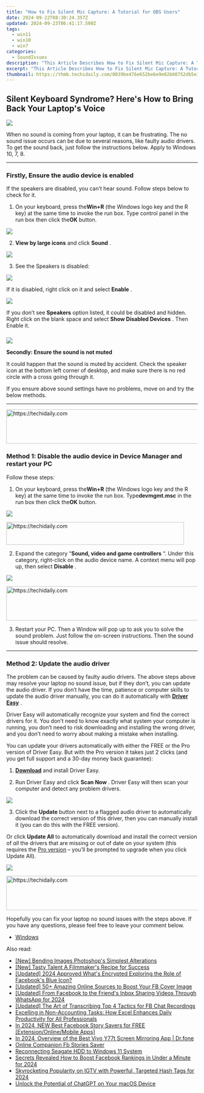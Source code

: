 ```yaml
---
title: "How to Fix Silent Mic Capture: A Tutorial for OBS Users"
date: 2024-09-22T08:30:24.357Z
updated: 2024-09-23T06:41:17.500Z
tags:
  - win11
  - win10
  - win7
categories:
  - SoundIssues
description: "This Article Describes How to Fix Silent Mic Capture: A Tutorial for OBS Users"
excerpt: "This Article Describes How to Fix Silent Mic Capture: A Tutorial for OBS Users"
thumbnail: https://thmb.techidaily.com/0039be476e652be6e9e02b60752db5e1733ea22d9d841af5f5ee6bd2b62676ef.jpg
---
```


## Silent Keyboard Syndrome? Here's How to Bring Back Your Laptop's Voice

![](https://images.drivereasy.com/wp-content/uploads/2017/02/img_589bd4bbbb0eb.jpg)

 When no sound is coming from your laptop, it can be frustrating. The no sound issue occurs can be due to several reasons, like faulty audio drivers. To get the sound back, just follow the instructions below. Apply to Windows 10, 7, 8.

---

### **Firstly, Ensure the audio device is enabled**

 If the speakers are disabled, you can’t hear sound. Follow steps below to check for it.

 1) On your keyboard, press the**Win+R** (the Windows logo key and the R key) at the same time to invoke the run box. Type control panel in the run box then click the**OK** button.

![](https://images.drivereasy.com/wp-content/uploads/2018/09/img_5b9642607bba2.png)

 2) **View by large icons** and click **Sound** .

![](https://images.drivereasy.com/wp-content/uploads/2017/02/img_589bd4d734d2c.jpg)

3) See the Speakers is disabled:

![](https://images.drivereasy.com/wp-content/uploads/2017/02/img_589bd4dfc1fa7.jpg)

 If it is disabled, right click on it and select **Enable** .

![](https://images.drivereasy.com/wp-content/uploads/2017/02/img_589bd4eb667e9.jpg)

 If you don’t see **Speakers** option listed, it could be disabled and hidden. Right click on the blank space and select **Show Disabled Devices** . Then Enable it.

###

![](https://images.drivereasy.com/wp-content/uploads/2017/02/img_589bd4f2b0a08.png)

 **Secondly: Ensure the sound is not muted**

 It could happen that the sound is muted by accident. Check the speaker icon at the bottom left corner of desktop, and make sure there is no red circle with a cross going through it.

 If you ensure above sound settings have no problems, move on and try the below methods.

---

<!-- affiliate ads begin -->
<a href="https://appsumo.8odi.net/c/5597632/2100538/7443" target="_top" id="2100538">
  <img src="//a.impactradius-go.com/display-ad/7443-2100538" border="0" alt="https://techidaily.com" width="728" height="90"/>
</a>
<img height="0" width="0" src="https://appsumo.8odi.net/i/5597632/2100538/7443" style="position:absolute;visibility:hidden;" border="0" />
<!-- affiliate ads end -->

### **Method 1: Disable the audio device in Device Manager and restart your PC**

Follow these steps:

 1) On your keyboard, press the**Win+R** (the Windows logo key and the R key) at the same time to invoke the run box. Type**devmgmt.msc** in the run box then click the**OK** button.

![](https://images.drivereasy.com/wp-content/uploads/2018/09/img_5b9642d9827b4.png)

<!-- affiliate ads begin -->
<a href="https://review-au.sjv.io/c/5597632/2098703/14409" target="_top" id="2098703">
  <img src="//a.impactradius-go.com/display-ad/14409-2098703" border="0" alt="https://techidaily.com" width="468" height="60"/>
</a>
<img height="0" width="0" src="https://review-au.sjv.io/i/5597632/2098703/14409" style="position:absolute;visibility:hidden;" border="0" />
<!-- affiliate ads end -->

 2) Expand the category “**Sound, video and game controllers** “. Under this category, right-click on the audio device name. A context menu will pop up, then select **Disable** .

![](https://images.drivereasy.com/wp-content/uploads/2017/02/img_589bd515db2c0.jpg)

<!-- affiliate ads begin -->
<a href="https://appsumo.8odi.net/c/5597632/1062450/7443" target="_top" id="1062450">
  <img src="//a.impactradius-go.com/display-ad/7443-1062450" border="0" alt="https://techidaily.com" width="600" height="90"/>
</a>
<img height="0" width="0" src="https://appsumo.8odi.net/i/5597632/1062450/7443" style="position:absolute;visibility:hidden;" border="0" />
<!-- affiliate ads end -->

 3) Restart your PC. Then a Window will pop up to ask you to solve the sound problem. Just follow the on-screen instructions. Then the sound issue should resolve.

---

### **Method 2: Update the audio driver**

 The problem can be caused by faulty audio drivers. The above steps above may resolve your laptop no sound issue, but if they don’t, you can update the audio driver. If you don’t have the time, patience or computer skills to update the audio driver manually,  you can do it automatically with **[Driver Easy](https://tools.techidaily.com/drivereasy/download/)**  .

 Driver Easy will automatically recognize your system and find the correct drivers for it. You don’t need to know exactly what system your computer is running, you don’t need to risk downloading and installing the wrong driver, and you don’t need to worry about making a mistake when installing.

 You can update your drivers automatically with either the FREE or the Pro version of Driver Easy. But with the Pro version it takes just 2 clicks (and you get full support and a 30-day money back guarantee):

 1) **[Download](https://tools.techidaily.com/drivereasy/download/)**   and install Driver Easy.

 2) Run Driver Easy and click **Scan Now** . Driver Easy will then scan your computer and detect any problem drivers.

![](https://images.drivereasy.com/wp-content/uploads/2019/08/image-405.png)

 3) Click the **Update** button next to a flagged audio driver to automatically download the correct version of this driver, then you can manually install it (you can do this with the FREE version).

 Or click **Update All**  to automatically download and install the correct version of _all_   the drivers that are missing or out of date on your system (this requires the [Pro version](https://tools.techidaily.com/drivereasy/download/)   – you’ll be prompted to upgrade when you click Update All).

![](https://images.drivereasy.com/wp-content/uploads/2019/08/image-406.png)

<!-- affiliate ads begin -->
<a href="https://ephamedtechinc.pxf.io/c/5597632/2123508/26400" target="_top" id="2123508">
  <img src="//a.impactradius-go.com/display-ad/26400-2123508" border="0" alt="https://techidaily.com" width="728" height="90"/>
</a>
<img height="0" width="0" src="https://ephamedtechinc.pxf.io/i/5597632/2123508/26400" style="position:absolute;visibility:hidden;" border="0" />
<!-- affiliate ads end -->

 Hopefully you can fix your laptop no sound issues with the steps above. If you have any questions, please feel free to leave your comment below.

* [Windows](https://tools.techidaily.com/drivereasy/download/)

<ins class="adsbygoogle"
     style="display:block"
     data-ad-format="autorelaxed"
     data-ad-client="ca-pub-7571918770474297"
     data-ad-slot="1223367746"></ins>

<ins class="adsbygoogle"
     style="display:block"
     data-ad-client="ca-pub-7571918770474297"
     data-ad-slot="8358498916"
     data-ad-format="auto"
     data-full-width-responsive="true"></ins>

<span class="atpl-alsoreadstyle">Also read:</span>
<div><ul>
<li><a href="https://extra-resources.techidaily.com/new-bending-images-photoshops-simplest-alterations/"><u>[New] Bending Images Photoshop's Simplest Alterations</u></a></li>
<li><a href="https://youtube-zero.techidaily.com/asty-talent-a-filmmakers-recipe-for-success/"><u>[New] Tasty Talent A Filmmaker's Recipe for Success</u></a></li>
<li><a href="https://facebook-video-recording.techidaily.com/updated-2024-approved-whats-encrypted-exploring-the-role-of-facebooks-blue-icon/"><u>[Updated] 2024 Approved What's Encrypted Exploring the Role of Facebook's Blue Icon?</u></a></li>
<li><a href="https://facebook-video-recording.techidaily.com/updated-50plus-amazing-online-sources-to-boost-your-fb-cover-image/"><u>[Updated] 50+ Amazing Online Sources to Boost Your FB Cover Image</u></a></li>
<li><a href="https://facebook-video-recording.techidaily.com/updated-from-facebook-to-the-friends-inbox-sharing-videos-through-whatsapp-for-2024/"><u>[Updated] From Facebook to the Friend's Inbox Sharing Videos Through WhatsApp for 2024</u></a></li>
<li><a href="https://facebook-clips.techidaily.com/updated-the-art-of-transcribing-top-4-tactics-for-fb-chat-recordings/"><u>[Updated] The Art of Transcribing Top 4 Tactics for FB Chat Recordings</u></a></li>
<li><a href="https://win-solutions.techidaily.com/excelling-in-non-accounting-tasks-how-excel-enhances-daily-productivity-for-all-professionals/"><u>Excelling in Non-Accounting Tasks: How Excel Enhances Daily Productivity for All Professionals</u></a></li>
<li><a href="https://facebook-video-recording.techidaily.com/in-2024-new-best-facebook-story-savers-for-free-extensiononlinemobile-apps/"><u>In 2024, NEW Best Facebook Story Savers for FREE [Extension/Online/Mobile Apps]</u></a></li>
<li><a href="https://screen-mirror.techidaily.com/in-2024-overview-of-the-best-vivo-y77t-screen-mirroring-app-drfone-by-drfone-android/"><u>In 2024, Overview of the Best Vivo Y77t Screen Mirroring App | Dr.fone</u></a></li>
<li><a href="https://facebook-video-recording.techidaily.com/online-companion-fb-stories-saver/"><u>Online Companion Fb Stories Saver</u></a></li>
<li><a href="https://driver-error.techidaily.com/reconnecting-seagate-hdd-to-windows-11-system/"><u>Reconnecting Seagate HDD to Windows 11 System</u></a></li>
<li><a href="https://facebook-video-recording.techidaily.com/secrets-revealed-how-to-boost-facebook-rankings-in-under-a-minute-for-2024/"><u>Secrets Revealed How to Boost Facebook Rankings in Under a Minute for 2024</u></a></li>
<li><a href="https://instagram-video-recordings.techidaily.com/skyrocketing-popularity-on-igtv-with-powerful-targeted-hash-tags-for-2024/"><u>Skyrocketing Popularity on IGTV with Powerful, Targeted Hash Tags for 2024</u></a></li>
<li><a href="https://tech-revival.techidaily.com/unlock-the-potential-of-chatgpt-on-your-macos-device/"><u>Unlock the Potential of ChatGPT on Your macOS Device</u></a></li>
</ul></div>

